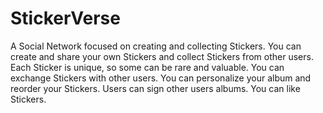 # StickerVerse

A Social Network focused on creating and collecting Stickers.
You can create and share your own Stickers and collect Stickers from other users.
Each Sticker is unique, so some can be rare and valuable.
You can exchange Stickers with other users.
You can personalize your album and reorder your Stickers.
Users can sign other users albums.
You can like Stickers.

